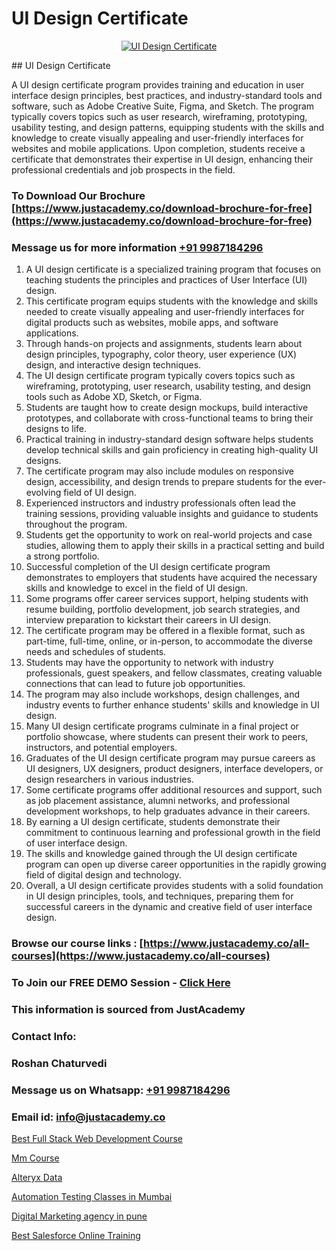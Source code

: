 # UI Design Certificate

<p align="center">
  <a href="https://justacademy.co/all-courses">
    <img src="https://ibb.co/CngWr2j" alt="UI Design Certificate">
  </a>
</p>
## UI Design Certificate

A UI design certificate program provides training and education in user interface design principles, best practices, and industry-standard tools and software, such as Adobe Creative Suite, Figma, and Sketch. The program typically covers topics such as user research, wireframing, prototyping, usability testing, and design patterns, equipping students with the skills and knowledge to create visually appealing and user-friendly interfaces for websites and mobile applications. Upon completion, students receive a certificate that demonstrates their expertise in UI design, enhancing their professional credentials and job prospects in the field.
### To Download Our Brochure [https://www.justacademy.co/download-brochure-for-free](https://www.justacademy.co/download-brochure-for-free)
### Message us for more information [+91 9987184296](https://api.whatsapp.com/send?phone=919987184296)
1) A UI design certificate is a specialized training program that focuses on teaching students the principles and practices of User Interface (UI) design.
2) This certificate program equips students with the knowledge and skills needed to create visually appealing and user-friendly interfaces for digital products such as websites, mobile apps, and software applications.
3) Through hands-on projects and assignments, students learn about design principles, typography, color theory, user experience (UX) design, and interactive design techniques.
4) The UI design certificate program typically covers topics such as wireframing, prototyping, user research, usability testing, and design tools such as Adobe XD, Sketch, or Figma.
5) Students are taught how to create design mockups, build interactive prototypes, and collaborate with cross-functional teams to bring their designs to life.
6) Practical training in industry-standard design software helps students develop technical skills and gain proficiency in creating high-quality UI designs.
7) The certificate program may also include modules on responsive design, accessibility, and design trends to prepare students for the ever-evolving field of UI design.
8) Experienced instructors and industry professionals often lead the training sessions, providing valuable insights and guidance to students throughout the program.
9) Students get the opportunity to work on real-world projects and case studies, allowing them to apply their skills in a practical setting and build a strong portfolio.
10) Successful completion of the UI design certificate program demonstrates to employers that students have acquired the necessary skills and knowledge to excel in the field of UI design.
11) Some programs offer career services support, helping students with resume building, portfolio development, job search strategies, and interview preparation to kickstart their careers in UI design.
12) The certificate program may be offered in a flexible format, such as part-time, full-time, online, or in-person, to accommodate the diverse needs and schedules of students.
13) Students may have the opportunity to network with industry professionals, guest speakers, and fellow classmates, creating valuable connections that can lead to future job opportunities.
14) The program may also include workshops, design challenges, and industry events to further enhance students' skills and knowledge in UI design.
15) Many UI design certificate programs culminate in a final project or portfolio showcase, where students can present their work to peers, instructors, and potential employers.
16) Graduates of the UI design certificate program may pursue careers as UI designers, UX designers, product designers, interface developers, or design researchers in various industries.
17) Some certificate programs offer additional resources and support, such as job placement assistance, alumni networks, and professional development workshops, to help graduates advance in their careers.
18) By earning a UI design certificate, students demonstrate their commitment to continuous learning and professional growth in the field of user interface design.
19) The skills and knowledge gained through the UI design certificate program can open up diverse career opportunities in the rapidly growing field of digital design and technology.
20) Overall, a UI design certificate provides students with a solid foundation in UI design principles, tools, and techniques, preparing them for successful careers in the dynamic and creative field of user interface design.

### Browse our course links : [https://www.justacademy.co/all-courses](https://www.justacademy.co/all-courses) 
### To Join our FREE DEMO Session - [Click Here](https://www.justacademy.co/register-for-course-demo)


### This information is sourced from JustAcademy
### Contact Info:
### Roshan Chaturvedi
### Message us on Whatsapp: [+91 9987184296](https://api.whatsapp.com/send?phone=919987184296)
### Email id: [info@justacademy.co](mailto:info@justacademy.co)
                
[Best Full Stack Web Development Course](https://www.linkedin.com/pulse/best-full-stack-web-development-course-justacademy-chennai-g82bc?trackingId=gfvHUQpVVHcubWZnL49GaQ%3D%3D&lipi=urn%3Ali%3Apage%3Ad_flagship3_company_admin%3B1CN8b2GFRWqxwCPWd5SbXw%3D%3D)

[Mm Course](https://www.linkedin.com/pulse/mm-course-justacademy-birmingham-kjrlf?trackingId=iIE2Dpg3PDzw77tFURz0sw%3D%3D&lipi=urn%3Ali%3Apage%3Ad_flagship3_company_admin%3B%2F1v6Q%2BY3Q3yYLraOs%2BoNCQ%3D%3D)

[Alteryx Data](https://medium.com/@abhidnya.1068/alteryx-data-4c9ef9748136)

[Automation Testing Classes in Mumbai](https://medium.com/@shivamja27/automation-testing-classes-in-mumbai-460272fb8f28)

[Digital Marketing agency in pune](https://justacademyin.github.io/justacademy/digital-marketing-agency-in-pune)

[Best Salesforce Online Training](https://justacademyin.github.io/justacademy/best-salesforce-online-training)

